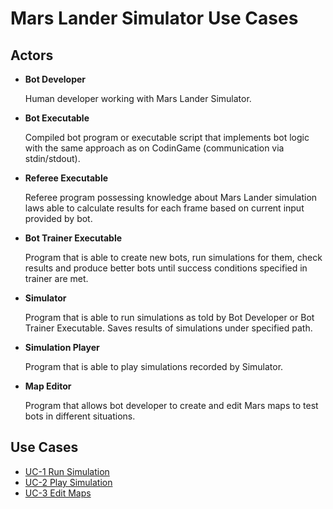 # Mars Lander Simulator Use Cases

## Actors
* **Bot Developer**

  Human developer working with Mars Lander Simulator.

* **Bot Executable**

  Compiled bot program or executable script that implements bot logic with
  the same approach as on CodinGame (communication via stdin/stdout).

* **Referee Executable**

  Referee program possessing knowledge about Mars Lander simulation laws able
  to calculate results for each frame based on current input provided by bot.

* **Bot Trainer Executable**

  Program that is able to create new bots, run simulations for them, check
  results and produce better bots until success conditions specified in trainer
  are met.

* **Simulator**

  Program that is able to run simulations as told by Bot Developer or Bot
  Trainer Executable. Saves results of simulations under specified path.

* **Simulation Player**

  Program that is able to play simulations recorded by Simulator.

* **Map Editor**

  Program that allows bot developer to create and edit Mars maps to test
  bots in different situations.

## Use Cases
* [UC-1 Run Simulation](/documentation/requirements/user_requirements/uc_1)
* [UC-2 Play Simulation](/documentation/requirements/user_requirements/uc_2)
* [UC-3 Edit Maps](/documentation/requirements/user_requirements/uc_3)
